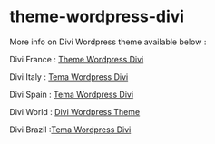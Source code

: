 # theme-wordpress-divi

More info on Divi Wordpress theme available below : 

Divi France : <a title="Theme Wordpress Divi" href="http://divi-elegantthemes.fr/" target="_blank">Theme Wordpress Divi</a>

Divi Italy : <a title="Tema Wordpress Divi" href="https://divi-elegantthemes.it/" target="_blank">Tema Wordpress Divi</a>

Divi Spain : <a title="Tema Wordpress Divi" href="https://divi-elegantthemes.es/" target="_blank">Tema Wordpress Divi</a>

Divi World : <a title="Divi Wordpress theme" href="https://divi-elegantthemes.com/" target="_blank">Divi Wordpress Theme</a>

Divi Brazil :<a title="Tema Wordpress Divi" href="https://temawpdivi.com/" target="_blank">Tema Wordpress Divi</a>

